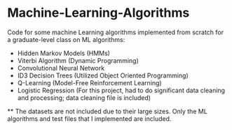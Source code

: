 # Machine-Learning-Algorithms

Code for some machine Learning algorithms implemented from scratch for a graduate-level class on ML algorithms:

- Hidden Markov Models (HMMs)
- Viterbi Algorithm (Dynamic Programming)
- Convolutional Neural Network
- ID3 Decision Trees (Utilized Object Oriented Programming)
- Q-Learning (Model-Free Reinforcement Learning)
- Logistic Regression (For this project, had to do significant data cleaning and processing; data cleaning file is included)

** The datasets are not included due to their large sizes. Only the ML algorithms and test files that I implemented are included.
